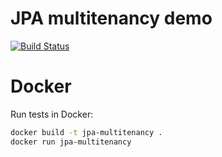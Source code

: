 # JPA multitenancy demo
[![Build Status](https://travis-ci.org/todvora/jpa-multitenancy.svg?branch=master)](https://travis-ci.org/todvora/jpa-multitenancy)

# Docker

Run tests in Docker:

```sh
docker build -t jpa-multitenancy .
docker run jpa-multitenancy
```